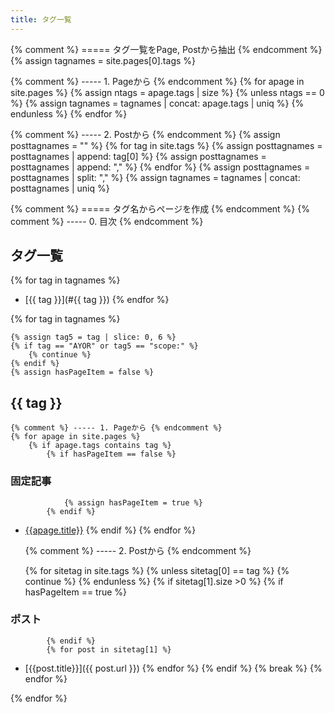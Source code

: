 ```yaml
---
title: タグ一覧
---
```


{% comment %} ===== タグ一覧をPage, Postから抽出 {% endcomment %}
{% assign tagnames = site.pages[0].tags %}

{% comment %} ----- 1. Pageから {% endcomment %}
{% for apage in site.pages %}
    {% assign ntags = apage.tags | size %}
    {% unless ntags == 0 %}
        {% assign tagnames = tagnames | concat: apage.tags | uniq %}
    {% endunless %}
{% endfor %}

{% comment %} ----- 2. Postから {% endcomment %}
{% assign posttagnames = "" %}
{% for tag in site.tags %}
    {% assign posttagnames = posttagnames | append: tag[0] %}
    {% assign posttagnames = posttagnames | append: "," %}
{% endfor %}
{% assign posttagnames = posttagnames | split: "," %}
{% assign tagnames = tagnames | concat: posttagnames | uniq %}

{% comment %} ===== タグ名からページを作成 {% endcomment %}
{% comment %} ----- 0. 目次 {% endcomment %}
## タグ一覧
{% for tag in tagnames %}
- [{{ tag }}](#{{ tag }})
{% endfor %}

{% for tag in tagnames %}

    {% assign tag5 = tag | slice: 0, 6 %}
    {% if tag == "AYOR" or tag5 == "scope:" %}
        {% continue %}
    {% endif %}
    {% assign hasPageItem = false %}

## {{ tag }}
    {% comment %} ----- 1. Pageから {% endcomment %}
    {% for apage in site.pages %}
        {% if apage.tags contains tag %}
            {% if hasPageItem == false %}
### 固定記事
                {% assign hasPageItem = true %}
            {% endif %}
- [{{apage.title}}]({{apage.url}})
        {% endif %}
    {% endfor %}

    {% comment %} ----- 2. Postから {% endcomment %}

    {% for sitetag in site.tags %}
        {% unless sitetag[0] == tag %}
            {% continue %}
        {% endunless %}
        {% if sitetag[1].size >0 %}
            {% if hasPageItem == true %}
### ポスト
            {% endif %}
            {% for post in sitetag[1] %}
- [{{post.title}}]({{ post.url }})
            {% endfor %}
        {% endif %}
        {% break %}
    {% endfor %}

{% endfor %}

